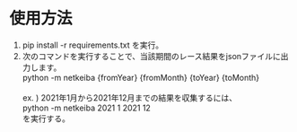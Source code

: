 # 使用方法
1. pip install -r requirements.txt を実行。
2. 次のコマンドを実行することで、当該期間のレース結果をjsonファイルに出力します。<br>
python -m netkeiba {fromYear} {fromMonth} {toYear} {toMonth}<br><br>
ex. ) 2021年1月から2021年12月までの結果を収集するには、 <br>
python -m netkeiba 2021 1 2021 12 <br>
を実行する。